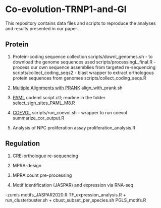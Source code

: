 # Co-evolution-TRNP1-and-GI
This repository contains data files and scripts to reproduce the analyses and results presented in our paper.

## Protein

1) Protein-coding sequence collection 
scripts/downl_genomes.sh - to download the genome sequences used
scripts/processingL_final.R - process our own sequence assemblies from targeted re-sequencing
scripts/collect_coding_seqs2 - blast wrapper to extract orthologous protein sequences from genomes 
scripts/collect_coding_seqs.R

2) [Multiple Alignments with PRANK](http://wasabiapp.org/software/prank/)
align_with_prank.sh

3) [PAML](http://abacus.gene.ucl.ac.uk/software/paml.html)
codeml script.ctl; readme in the folder
select_sign_sites_PAML_M8.R

4) [COEVOL](https://github.com/bayesiancook/coevol)
scripts/run_coevol.sh - wrapper to run coevol
summarize_cor_output.R 

5) Analysis of NPC proliferation assay
proliferation_analysis.R

## Regulation

1) CRE-orthologue re-sequencing 

2) MPRA-design

3) MPRA count pre-processing

3) Motif identification (JASPAR) and expression via RNA-seq 

-zumis
motifs_JASPAR2020.R 
TF_expression_analysis.R + run_clusterbuster.sh + cbust_subset_per_species.sh
PGLS_motifs.R 
